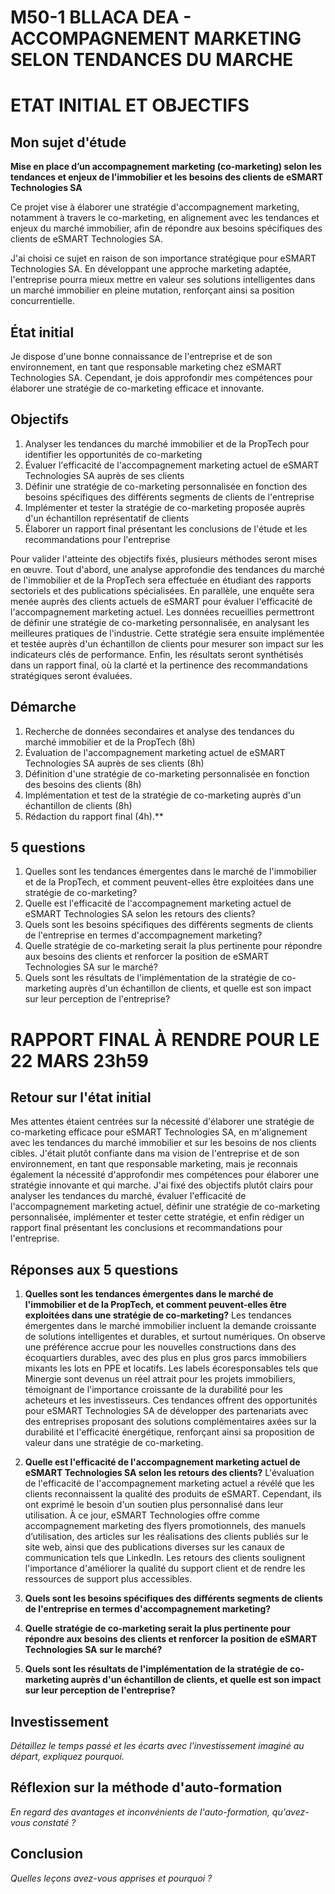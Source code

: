 # M50-1 BLLACA DEA - ACCOMPAGNEMENT MARKETING SELON TENDANCES DU MARCHE

# ETAT INITIAL ET OBJECTIFS
## Mon sujet d'étude

**Mise en place d’un accompagnement marketing (co-marketing) selon les tendances et enjeux de l’immobilier et les besoins des clients de eSMART Technologies SA**

Ce projet vise à élaborer une stratégie d'accompagnement marketing, notamment à travers le co-marketing, en alignement avec les tendances et enjeux du marché immobilier, afin de répondre aux besoins spécifiques des clients de eSMART Technologies SA.

J'ai choisi ce sujet en raison de son importance stratégique pour eSMART Technologies SA. En développant une approche marketing adaptée, l'entreprise pourra mieux mettre en valeur ses solutions intelligentes dans un marché immobilier en pleine mutation, renforçant ainsi sa position concurrentielle.

## État initial

Je dispose d'une bonne connaissance de l'entreprise et de son environnement, en tant que responsable marketing chez eSMART Technologies SA. Cependant, je dois approfondir mes compétences pour élaborer une stratégie de co-marketing efficace et innovante.

## Objectifs

1. Analyser les tendances du marché immobilier et de la PropTech pour identifier les opportunités de co-marketing
2. Évaluer l'efficacité de l'accompagnement marketing actuel de eSMART Technologies SA auprès de ses clients
3. Définir une stratégie de co-marketing personnalisée en fonction des besoins spécifiques des différents segments de clients de l'entreprise
4. Implémenter et tester la stratégie de co-marketing proposée auprès d'un échantillon représentatif de clients
5. Élaborer un rapport final présentant les conclusions de l'étude et les recommandations pour l'entreprise

Pour valider l'atteinte des objectifs fixés, plusieurs méthodes seront mises en œuvre. Tout d'abord, une analyse approfondie des tendances du marché de l'immobilier et de la PropTech sera effectuée en étudiant des rapports sectoriels et des publications spécialisées. En parallèle, une enquête sera menée auprès des clients actuels de eSMART pour évaluer l'efficacité de l'accompagnement marketing actuel. Les données recueillies permettront de définir une stratégie de co-marketing personnalisée, en analysant les meilleures pratiques de l'industrie. Cette stratégie sera ensuite implémentée et testée auprès d'un échantillon de clients pour mesurer son impact sur les indicateurs clés de performance. Enfin, les résultats seront synthétisés dans un rapport final, où la clarté et la pertinence des recommandations stratégiques seront évaluées.

## Démarche

1. Recherche de données secondaires et analyse des tendances du marché immobilier et de la PropTech (8h)
2. Évaluation de l'accompagnement marketing actuel de eSMART Technologies SA auprès de ses clients (8h)
3. Définition d'une stratégie de co-marketing personnalisée en fonction des besoins des clients (8h)
4. Implémentation et test de la stratégie de co-marketing auprès d'un échantillon de clients (8h)
5. Rédaction du rapport final (4h).**

## 5 questions

1. Quelles sont les tendances émergentes dans le marché de l'immobilier et de la PropTech, et comment peuvent-elles être exploitées dans une stratégie de co-marketing?
2. Quelle est l'efficacité de l'accompagnement marketing actuel de eSMART Technologies SA selon les retours des clients?
3. Quels sont les besoins spécifiques des différents segments de clients de l'entreprise en termes d'accompagnement marketing?
4. Quelle stratégie de co-marketing serait la plus pertinente pour répondre aux besoins des clients et renforcer la position de eSMART Technologies SA sur le marché?
5. Quels sont les résultats de l'implémentation de la stratégie de co-marketing auprès d'un échantillon de clients, et quelle est son impact sur leur perception de l'entreprise?

# RAPPORT FINAL À RENDRE POUR LE 22 MARS 23h59

## Retour sur l'état initial

Mes attentes étaient centrées sur la nécessité d'élaborer une stratégie de co-marketing efficace pour eSMART Technologies SA, en m'alignement avec les tendances du marché immobilier et sur les besoins de nos clients cibles. J'était plutôt confiante dans ma vision de l'entreprise et de son environnement, en tant que responsable marketing, mais je reconnais également la nécessité d'approfondir mes compétences pour élaborer une stratégie innovante et qui marche. J'ai fixé des objectifs plutôt clairs pour analyser les tendances du marché, évaluer l'efficacité de l'accompagnement marketing actuel, définir une stratégie de co-marketing personnalisée, implémenter et tester cette stratégie, et enfin rédiger un rapport final présentant les conclusions et recommandations pour l'entreprise.

## Réponses aux 5 questions

1. **Quelles sont les tendances émergentes dans le marché de l'immobilier et de la PropTech, et comment peuvent-elles être exploitées dans une stratégie de co-marketing?**
   Les tendances émergentes dans le marché immobilier incluent la demande croissante de solutions intelligentes et durables, et surtout numériques. On observe une préférence accrue pour les nouvelles constructions dans des écoquartiers durables, avec des plus en plus gros parcs immobiliers mixants les lots en PPE et locatifs. Les labels écoresponsables tels que Minergie sont devenus un réel attrait pour les projets immobiliers, témoignant de l'importance croissante de la durabilité pour les acheteurs et les investisseurs. Ces tendances offrent des opportunités pour eSMART Technologies SA de développer des partenariats avec des entreprises proposant des solutions complémentaires axées sur la durabilité et l'efficacité énergétique, renforçant ainsi sa proposition de valeur dans une stratégie de co-marketing.

2. **Quelle est l'efficacité de l'accompagnement marketing actuel de eSMART Technologies SA selon les retours des clients?**
   L'évaluation de l'efficacité de l'accompagnement marketing actuel a révélé que les clients reconnaissent la qualité des produits de eSMART. Cependant, ils ont exprimé le besoin d'un soutien plus personnalisé dans leur utilisation. À ce jour, eSMART Technologies offre comme accompagnement marketing des flyers promotionnels, des manuels d’utilisation, des articles sur les réalisations des clients publiés sur le site web, ainsi que des publications diverses sur les canaux de communication tels que LinkedIn. Les retours des clients soulignent l'importance d'améliorer la qualité du support client et de rendre les ressources de support plus accessibles.

3. **Quels sont les besoins spécifiques des différents segments de clients de l'entreprise en termes d'accompagnement marketing?**
  

4. **Quelle stratégie de co-marketing serait la plus pertinente pour répondre aux besoins des clients et renforcer la position de eSMART Technologies SA sur le marché?**
  

5. **Quels sont les résultats de l'implémentation de la stratégie de co-marketing auprès d'un échantillon de clients, et quelle est son impact sur leur perception de l'entreprise?**

## Investissement

_Détaillez le temps passé et les écarts avec l'investissement imaginé au départ, expliquez pourquoi._

## Réflexion sur la méthode d'auto-formation

_En regard des avantages et inconvénients de l'auto-formation, qu'avez-vous constaté ?_

## Conclusion

_Quelles leçons avez-vous apprises et pourquoi ?_

